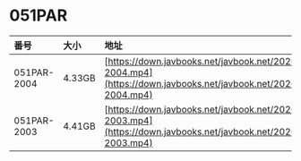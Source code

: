 # 051PAR

| 番号 | 大小 | 地址 |
| :--- | :--- | :--- |
| 051PAR-2004 | 4.33GB | [https://down.javbooks.net/javbook.net/2020/06/23/051PAR-2004.mp4](https://down.javbooks.net/javbook.net/2020/06/23/051PAR-2004.mp4) |
| 051PAR-2003 | 4.41GB | [https://down.javbooks.net/javbook.net/2020/06/23/051PAR-2003.mp4](https://down.javbooks.net/javbook.net/2020/06/23/051PAR-2003.mp4) |

